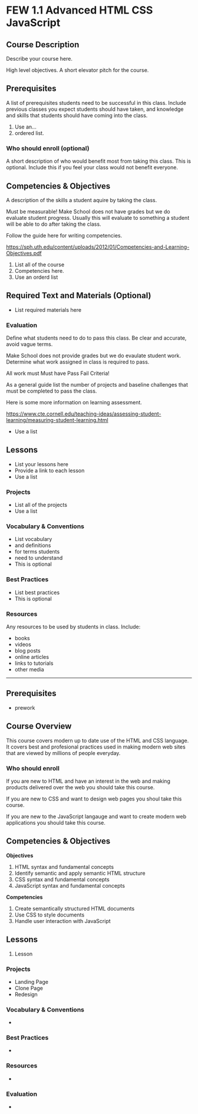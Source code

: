 # FEW 1.1 Advanced HTML CSS JavaScript

## Course Description

Describe your course here. 

High level objectives. A short elevator pitch for the 
course.

## Prerequisites

A list of prerequisites students need to be successful 
in this class. Include previous classes you expect 
students should have taken, and knowledge and skills 
that students should have coming into the class.

1. Use an...
1. ordered list. 

### Who should enroll (optional)

A short description of who would benefit most from 
taking this class. This is optional. Include this if you 
feel your class would not benefit everyone.

## Competencies & Objectives

A description of the skills a student aquire by taking 
the class.

Must be measurable! Make School does not have grades 
but we do evaluate student progress. Usually this 
will evaluate to something a student will be able to 
do after taking the class.

Follow the guide here for writing competencies.

https://sph.uth.edu/content/uploads/2012/01/Competencies-and-Learning-Objectives.pdf

1. List all of the course 
1. Competencies here.
1. Use an orderd list

## Required Text and Materials (Optional)

- List required materials here

### Evaluation

Define what students need to do to pass this class. 
Be clear and accurate, avoid vague terms. 

Make School does not provide grades but we do evaulate 
student work. Determine what work assigned in class is 
required to pass.

All work must Must have Pass Fail Criteria!

As a general guide list the number of projects and 
baseline challenges that must be completed to pass the 
class.

Here is some more information on learning assessment.

https://www.cte.cornell.edu/teaching-ideas/assessing-student-learning/measuring-student-learning.html

- Use a list 

## Lessons

- List your lessons here
- Provide a link to each lesson
- Use a list

### Projects 

- List all of the projects 
- Use a list

### Vocabulary & Conventions

- List vocabulary
- and definitions 
- for terms students 
- need to understand
- This is optional 

### Best Practices

- List best practices 
- This is optional 

### Resources

Any resources to be used by students in class. Include:

- books
- videos
- blog posts
- online articles
- links to tutorials
- other media






---



## Prerequisites

- prework

## Course Overview 

This course covers modern up to date use of the HTML and CSS language. It covers 
best and profesional practices used in making modern web sites that are viewed 
by millions of people everyday. 

### Who should enroll

If you are new to HTML and have an interest in the web and making products 
delivered over the web you should take this course. 

If you are new to CSS and want to design web pages you shoul take this course. 

If you are new to the JavaScript langauge and want to create modern web 
applications you should take this course. 

## Competencies & Objectives

**Objectives**
1. HTML syntax and fundamental concepts
1. Identify semantic and apply semantic HTML structure
1. CSS syntax and fundamental concepts
1. JavaScript syntax and fundamental concepts

**Competencies**
1. Create semantically structured HTML documents
1. Use CSS to style documents
1. Handle user interaction with JavaScript

## Lessons

1. Lesson

### Projects 

- Landing Page
- Clone Page
- Redesign

### Vocabulary & Conventions

- 

### Best Practices

-  

### Resources

- 

### Evaluation

- 

